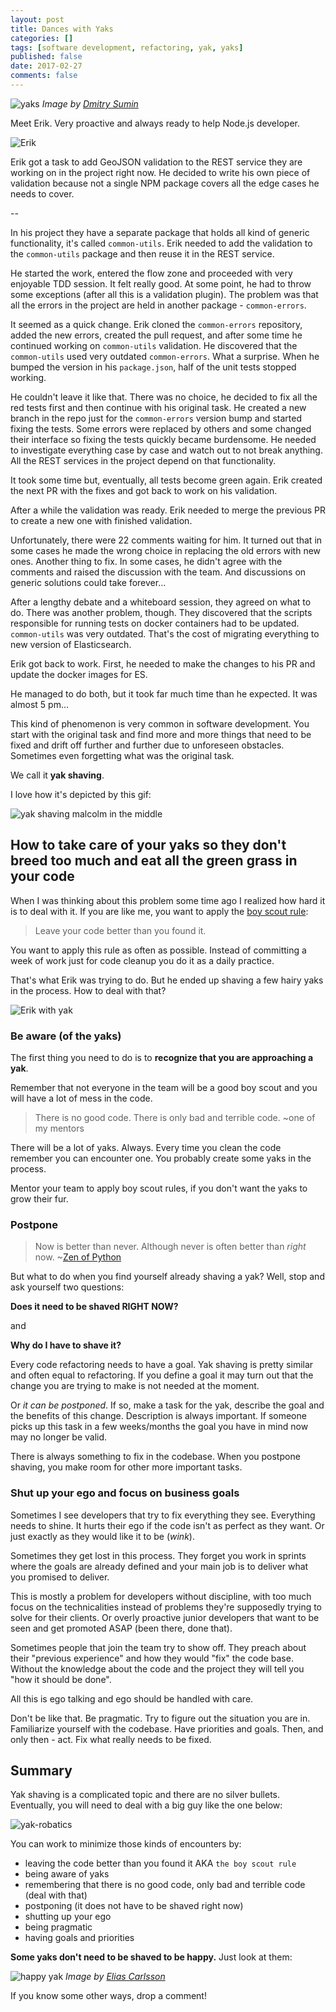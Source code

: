 ```yaml
---
layout: post
title: Dances with Yaks
categories: []
tags: [software development, refactoring, yak, yaks]
published: false
date: 2017-02-27
comments: false
---
```


![yaks](/img/yak-main.jpg)
*Image by [Dmitry Sumin](https://www.flickr.com/photos/dmitrysumin/)*

Meet Erik. Very proactive and always ready to help Node.js developer.

![Erik](/img/erik.jpg)

Erik got a task to add GeoJSON validation to the REST service they are working on in the project right now. He decided to write his own piece of validation because not a single NPM package covers all the edge cases he needs to cover.

<span class="more">--</span>

In his project they have a separate package that holds all kind of generic functionality, it's called `common-utils`. Erik needed to add the validation to the `common-utils` package and then reuse it in the REST service.

He started the work, entered the flow zone and proceeded with very enjoyable TDD session. It felt really good. At some point, he had to throw some exceptions (after all this is a validation plugin). The problem was that all the errors in the project are held in another package - `common-errors`.

It seemed as a quick change. Erik cloned the `common-errors` repository, added the new errors, created the pull request, and after some time he continued working on `common-utils` validation. He discovered that the `common-utils` used very outdated `common-errors`. What a surprise. When he bumped the version in his `package.json`, half of the unit tests stopped working.

He couldn't leave it like that. There was no choice, he decided to fix all the red tests first and then continue with his original task. He created a new branch in the repo just for the `common-errors` version bump and started fixing the tests. Some errors were replaced by others and some changed their interface so fixing the tests quickly became burdensome. He needed to investigate everything case by case and watch out to not break anything. All the REST services in the project depend on that functionality.

It took some time but, eventually, all tests become green again. Erik created the next PR with the fixes and got back to work on his validation.

After a while the validation was ready. Erik needed to merge the previous PR to create a new one with finished validation.

Unfortunately, there were 22 comments waiting for him. It turned out that in some cases he made the wrong choice in replacing the old errors with new ones. Another thing to fix. In some cases, he didn't agree with the comments and raised the discussion with the team. And discussions on generic solutions could take forever...

After a lengthy debate and a whiteboard session, they agreed on what to do. There was another problem, though. They discovered that the scripts responsible for running tests on docker containers had to be updated. `common-utils` was very outdated. That's the cost of migrating everything to new version of Elasticsearch.

Erik got back to work. First, he needed to make the changes to his PR and update the docker images for ES.

He managed to do both, but it took far much time than he expected. It was almost 5 pm...

This kind of phenomenon is very common in software development. You start with the original task and find more and more things that need to be fixed and drift off further and further due to unforeseen obstacles. Sometimes even forgetting what was the original task.

We call it **yak shaving**.

I love how it's depicted by this gif:

![yak shaving malcolm in the middle](/img/yak-shaving-malcolm.gif)

## How to take care of your yaks so they don't breed too much and eat all the green grass in your code

When I was thinking about this problem some time ago I realized how hard it is to deal with it. If you are like me, you want to apply the [boy scout rule](http://deviq.com/boy-scout-rule/):

> Leave your code better than you found it.

You want to apply this rule as often as possible. Instead of committing a week of work just for code cleanup you do it as a daily practice.

That's what Erik was trying to do. But he ended up shaving a few hairy yaks in the process. How to deal with that?

![Erik with yak](/img/erik-yak.jpg)

### Be aware (of the yaks)

The first thing you need to do is to **recognize that you are approaching a yak**.

Remember that not everyone in the team will be a good boy scout and you will have a lot of mess in the code.

> There is no good code. There is only bad and terrible code. ~one of my mentors

There will be a lot of yaks. Always. Every time you clean the code remember you can encounter one. You probably create some yaks in the process.

Mentor your team to apply boy scout rules, if you don't want the yaks to grow their fur.

### Postpone

> Now is better than never.
> Although never is often better than *right* now.
> ~[Zen of Python](https://www.python.org/dev/peps/pep-0020/)

But what to do when you find yourself already shaving a yak? Well, stop and ask yourself two questions:

**Does it need to be shaved RIGHT NOW?**

and

**Why do I have to shave it?**

Every code refactoring needs to have a goal. Yak shaving is pretty similar and often equal to refactoring. If you define a goal it may turn out that the change you are trying to make is not needed at the moment.

Or *it can be postponed*. If so, make a task for the yak, describe the goal and the benefits of this change. Description is always important. If someone picks up this task in a few weeks/months the goal you have in mind now may no longer be valid.

There is always something to fix in the codebase. When you postpone shaving, you make room for other more important tasks.

### Shut up your ego and focus on business goals

Sometimes I see developers that try to fix everything they see. Everything needs to shine. It hurts their ego if the code isn't as perfect as they want. Or just exactly as they would like it to be (*wink*).

Sometimes they get lost in this process. They forget you work in sprints where the goals are already defined and your main job is to deliver what you promised to deliver.

This is mostly a problem for developers without discipline, with too much focus on the technicalities instead of problems they're supposedly trying to solve for their clients. Or overly proactive junior developers that want to be seen and get promoted ASAP (been there, done that).

Sometimes people that join the team try to show off. They preach about their "previous experience" and how they would "fix" the code base. Without the knowledge about the code and the project they will tell you "how it should be done".

All this is ego talking and ego should be handled with care.

Don't be like that. Be pragmatic. Try to figure out the situation you are in. Familiarize yourself with the codebase. Have priorities and goals. Then, and only then - act. Fix what really needs to be fixed.

## Summary

Yak shaving is a complicated topic and there are no silver bullets. Eventually, you will need to deal with a big guy like the one below:

![yak-robatics](/img/yak-robatics.gif)

You can work to minimize those kinds of encounters by:

- leaving the code better than you found it AKA `the boy scout rule`
- being aware of yaks
- remembering that there is no good code, only bad and terrible code (deal with that)
- postponing (it does not have to be shaved right now)
- shutting up your ego
- being pragmatic
- having goals and priorities

**Some yaks don't need to be shaved to be happy.** Just look at them:

![happy yak](/img/happy-yaks.jpg)
*Image by [Elias Carlsson](https://unsplash.com/@eliascarlsson)*

If you know some other ways, drop a comment!
